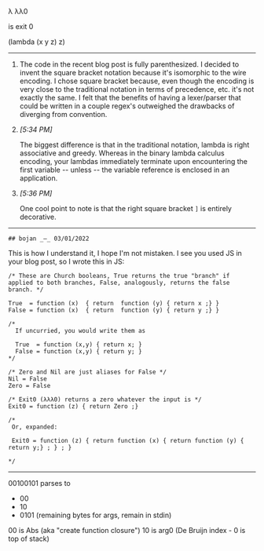 λ λλ0

is exit 0

(lambda (x y z) z)


---

1.  The code in the recent blog post is fully parenthesized. I decided to invent the square bracket notation because it's isomorphic to the wire encoding. I chose square bracket because, even though the encoding is very close to the traditional notation in terms of precedence, etc. it's not exactly the same. I felt that the benefits of having a lexer/parser that could be written in a couple regex's outweighed the drawbacks of diverging from convention.
    
2.  _[_5:34 PM_]_
    
    The biggest difference is that in the traditional notation, lambda is right associative and greedy. Whereas in the binary lambda calculus encoding, your lambdas immediately terminate upon encountering the first variable -- unless -- the variable reference is enclosed in an application.
    
3.  _[_5:36 PM_]_
    
    One cool point to note is that the right square bracket `]` is entirely decorative.

---

	## bojan _—_ 03/01/2022

This is how I understand it, I hope I'm not mistaken. I see you used JS in your blog post, so I wrote this in JS:

```
/* These are Church booleans, True returns the true "branch" if applied to both branches, False, analogously, returns the false branch. */

True  = function (x)  { return  function (y) { return x ;} }
False = function (x)  { return  function (y) { return y ;} }

/*
  If uncurried, you would write them as

  True  = function (x,y) { return x; }
  False = function (x,y) { return y; }
*/

/* Zero and Nil are just aliases for False */
Nil = False
Zero = False

/* Exit0 (λλλ0) returns a zero whatever the input is */
Exit0 = function (z) { return Zero ;}

/*
 Or, expanded:

 Exit0 = function (z) { return function (x) { return function (y) { return y;} ; } ; }

*/
```
---
00100101 parses to
- 00
- 10
- 0101 (remaining bytes for args, remain in stdin)

00 is Abs (aka "create function closure")
10 is arg0 (De Bruijn index - 0 is top of stack)